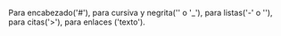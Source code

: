 Para encabezado('#'), para cursiva y negrita('' o '_'), para listas('-' o ''), para citas('>'), para enlaces ('texto').
